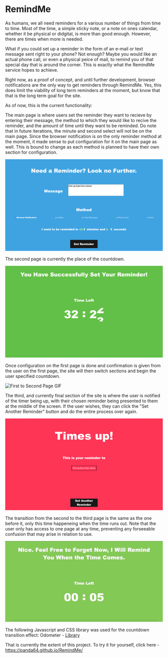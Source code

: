 # RemindMe
 
 As humans, we all need reminders for a various number of things from time to time. Most of the time, a simple sticky note, or a note on ones calendar, whether it be physical or didgital, is more than good enough. However, there are times when more is needed. 

 What if you could set up a reminder in the form of an e-mail or text message sent right to your phone? Not enough? Maybe you would like an actual phone call, or even a physical peice of mail, to remind you of that special day that is around the corner. This is exactly what the RemindMe service hopes to achieve. 

 Right now, as a proof of concept, and until further development, browser notifications are the only way to get reminders through RemindMe. Yes, this does limit the viability of long term reminders at the moment, but know that that is the long term goal for the site.

 As of now, this is the current functionality:

 The main page is where users set the reminder they want to recieve by entering their message, the method to which they would like to recive the reminder, and the amount of time until they want to be reminded. Do note that in future iterations, the minute and second select will not be on the main page. Since the browser notification is on the only reminder method at the moment, it made sense to put configuration for it on the main page as well. This is bound to change as each method is planned to have their own section for configuration.

 ![First Page Screenshot](/resources/Pics_&_GIFS/First_Page.png)

 The second page is currently the place of the countdown.

 ![Second Page Screenshot](/resources/Pics_&_GIFS/Second_Page.png)

 Once configuration on the first page is done and confirmation is given from the user on the first page, the site will then switch sections and begin the user specified countdown.

 ![First to Second Page GIF](/resources/Pics_&_GIFS/RemindMeGif1.gif)

 The third, and currently final section of the site is where the user is notified of the timer being up, with their chosen reminder being presented to them at the middle of the screen. If the user wishes, they can click the "Set Another Reminder" button and do the entire process over again.

 ![Third Page Screenshot](/resources/Pics_&_GIFS/Third_Page.png)

 The transition from the second to the third page is the same as the one before it, only this time happeneing when the time runs out. Note that the user only has access to one page at any time, preventing any forseeable confusion that may arise in relation to use.

 ![Second to Third Page GIF](/resources/Pics_&_GIFS/RemindMeGif2.gif)


The following Javascript and CSS library was used for the countdown transition effect:
Odometer - [Library](https://github.hubspot.com/odometer/)

That is currently the extent of this project. To try it for yourself, click here - https://panda64.github.io/RemindMe/
